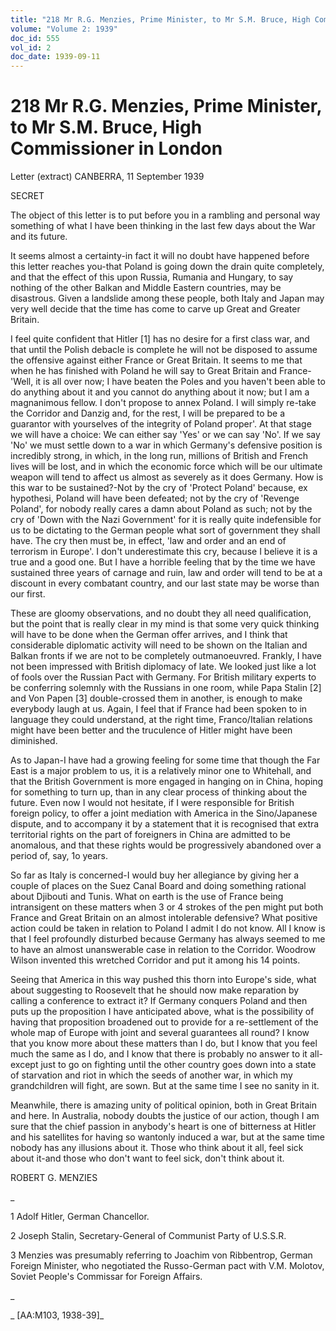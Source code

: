```yaml
---
title: "218 Mr R.G. Menzies, Prime Minister, to Mr S.M. Bruce, High Commissioner in London"
volume: "Volume 2: 1939"
doc_id: 555
vol_id: 2
doc_date: 1939-09-11
---
```


# 218 Mr R.G. Menzies, Prime Minister, to Mr S.M. Bruce, High Commissioner in London

Letter (extract) CANBERRA, 11 September 1939

SECRET

The object of this letter is to put before you in a rambling and personal way something of what I have been thinking in the last few days about the War and its future.

It seems almost a certainty-in fact it will no doubt have happened before this letter reaches you-that Poland is going down the drain quite completely, and that the effect of this upon Russia, Rumania and Hungary, to say nothing of the other Balkan and Middle Eastern countries, may be disastrous. Given a landslide among these people, both Italy and Japan may very well decide that the time has come to carve up Great and Greater Britain.

I feel quite confident that Hitler [1] has no desire for a first class war, and that until the Polish debacle is complete he will not be disposed to assume the offensive against either France or Great Britain. It seems to me that when he has finished with Poland he will say to Great Britain and France-'Well, it is all over now; I have beaten the Poles and you haven't been able to do anything about it and you cannot do anything about it now; but I am a magnanimous fellow. I don't propose to annex Poland. I will simply re-take the Corridor and Danzig and, for the rest, I will be prepared to be a guarantor with yourselves of the integrity of Poland proper'. At that stage we will have a choice: We can either say 'Yes' or we can say 'No'. If we say 'No' we must settle down to a war in which Germany's defensive position is incredibly strong, in which, in the long run, millions of British and French lives will be lost, and in which the economic force which will be our ultimate weapon will tend to affect us almost as severely as it does Germany. How is this war to be sustained?-Not by the cry of 'Protect Poland' because, ex hypothesi, Poland will have been defeated; not by the cry of 'Revenge Poland', for nobody really cares a damn about Poland as such; not by the cry of 'Down with the Nazi Government' for it is really quite indefensible for us to be dictating to the German people what sort of government they shall have. The cry then must be, in effect, 'law and order and an end of terrorism in Europe'. I don't underestimate this cry, because I believe it is a true and a good one. But I have a horrible feeling that by the time we have sustained three years of carnage and ruin, law and order will tend to be at a discount in every combatant country, and our last state may be worse than our first.

These are gloomy observations, and no doubt they all need qualification, but the point that is really clear in my mind is that some very quick thinking will have to be done when the German offer arrives, and I think that considerable diplomatic activity will need to be shown on the Italian and Balkan fronts if we are not to be completely outmanoeuvred. Frankly, I have not been impressed with British diplomacy of late. We looked just like a lot of fools over the Russian Pact with Germany. For British military experts to be conferring solemnly with the Russians in one room, while Papa Stalin [2] and Von Papen [3] double-crossed them in another, is enough to make everybody laugh at us. Again, I feel that if France had been spoken to in language they could understand, at the right time, Franco/Italian relations might have been better and the truculence of Hitler might have been diminished.

As to Japan-I have had a growing feeling for some time that though the Far East is a major problem to us, it is a relatively minor one to Whitehall, and that the British Government is more engaged in hanging on in China, hoping for something to turn up, than in any clear process of thinking about the future. Even now I would not hesitate, if I were responsible for British foreign policy, to offer a joint mediation with America in the Sino/Japanese dispute, and to accompany it by a statement that it is recognised that extra territorial rights on the part of foreigners in China are admitted to be anomalous, and that these rights would be progressively abandoned over a period of, say, 1o years.

So far as Italy is concerned-I would buy her allegiance by giving her a couple of places on the Suez Canal Board and doing something rational about Djibouti and Tunis. What on earth is the use of France being intransigent on these matters when 3 or 4 strokes of the pen might put both France and Great Britain on an almost intolerable defensive? What positive action could be taken in relation to Poland I admit I do not know. All I know is that I feel profoundly disturbed because Germany has always seemed to me to have an almost unanswerable case in relation to the Corridor. Woodrow Wilson invented this wretched Corridor and put it among his 14 points.

Seeing that America in this way pushed this thorn into Europe's side, what about suggesting to Roosevelt that he should now make reparation by calling a conference to extract it? If Germany conquers Poland and then puts up the proposition I have anticipated above, what is the possibility of having that proposition broadened out to provide for a re-settlement of the whole map of Europe with joint and several guarantees all round? I know that you know more about these matters than I do, but I know that you feel much the same as I do, and I know that there is probably no answer to it all-except just to go on fighting until the other country goes down into a state of starvation and riot in which the seeds of another war, in which my grandchildren will fight, are sown. But at the same time I see no sanity in it.

Meanwhile, there is amazing unity of political opinion, both in Great Britain and here. In Australia, nobody doubts the justice of our action, though I am sure that the chief passion in anybody's heart is one of bitterness at Hitler and his satellites for having so wantonly induced a war, but at the same time nobody has any illusions about it. Those who think about it all, feel sick about it-and those who don't want to feel sick, don't think about it.

ROBERT G. MENZIES

_

1 Adolf Hitler, German Chancellor.

2 Joseph Stalin, Secretary-General of Communist Party of U.S.S.R.

3 Menzies was presumably referring to Joachim von Ribbentrop, German Foreign Minister, who negotiated the Russo-German pact with V.M. Molotov, Soviet People's Commissar for Foreign Affairs.

_

_ [AA:M103, 1938-39]_
